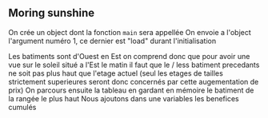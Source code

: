 ## Moring sunshine

On crée un object dont la fonction `main` sera appellée
On envoie a l'object l'argument numéro 1, ce dernier est "load" durant l'initialisation

Les batiments sont d'Ouest en Est on comprend donc que pour avoir une vue sur le soleil situé a l'Est le matin il faut que le / less batiment precedants ne soit pas plus haut que l'etage actuel (seul les etages de tailles strictement superieures seront donc concernés par cette augementation de prix)
On parcours ensuite la tableau en gardant en mémoire le batiment de la rangée le plus haut
Nous ajoutons dans une variables les benefices cumulés
